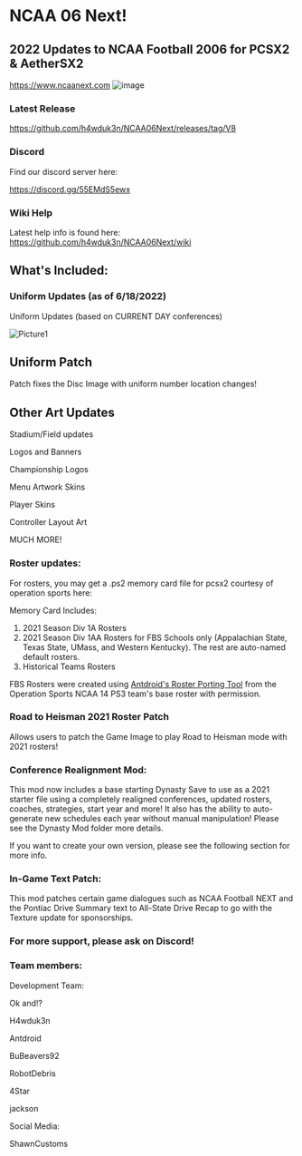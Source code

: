 # NCAA 06 Next!
## 2022 Updates to NCAA Football 2006 for PCSX2 & AetherSX2

https://www.ncaanext.com
![image](https://user-images.githubusercontent.com/19662073/173284638-6e6f6d13-1b71-4c03-8b89-fd78be80efdd.png)



### Latest Release

https://github.com/h4wduk3n/NCAA06Next/releases/tag/V8

### Discord

Find our discord server here:

https://discord.gg/55EMdS5ewx

### Wiki Help

Latest help info is found here:
https://github.com/h4wduk3n/NCAA06Next/wiki

## What's Included:

### Uniform Updates (as of 6/18/2022)

Uniform Updates (based on CURRENT DAY conferences)

![Picture1](https://user-images.githubusercontent.com/24241868/174245961-4040c89d-4534-4a4b-9347-efd7a5d93b80.png)

## Uniform Patch

Patch fixes the Disc Image with uniform number location changes!

## Other Art Updates

Stadium/Field updates

Logos and Banners

Championship Logos

Menu Artwork Skins

Player Skins

Controller Layout Art

MUCH MORE!

### Roster updates:

For rosters, you may get a .ps2 memory card file for pcsx2 courtesy of operation sports here:

Memory Card Includes:
1. 2021 Season Div 1A Rosters 
2. 2021 Season Div 1AA Rosters for FBS Schools only (Appalachian State, Texas State, UMass, and Western Kentucky). The rest are auto-named default rosters.
3. Historical Teams Rosters

FBS Rosters were created using <a href=https://github.com/antdroidx/NCAA-Football-PS3-to-PS2-Roster-Porting-Tool>Antdroid's Roster Porting Tool</a> from the Operation Sports NCAA 14 PS3 team's base roster with permission.

### Road to Heisman 2021 Roster Patch

Allows users to patch the Game Image to play Road to Heisman mode with 2021 rosters!

### Conference Realignment Mod:

This mod now includes a base starting Dynasty Save to use as a 2021 starter file using a completely realigned conferences, updated rosters, coaches, strategies, start year and more! It also has the ability to auto-generate new schedules each year without manual manipulation! Please see the Dynasty Mod folder more details.

If you want to create your own version, please see the following section for more info.

### In-Game Text Patch:

This mod patches certain game dialogues such as NCAA Football NEXT and the Pontiac Drive Summary text to All-State Drive Recap to go with the Texture update for sponsorships.



### For more support, please ask on Discord!

### Team members:

Development Team:

Ok and!?

H4wduk3n

Antdroid

BuBeavers92

RobotDebris

4Star

jackson


Social Media:

ShawnCustoms


